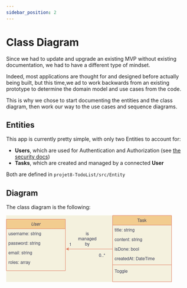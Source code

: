 ```yaml
---
sidebar_position: 2
---
```


# Class Diagram

Since we had to update and upgrade an existing MVP without existing
documentation, we had to have a different type of mindset.

Indeed, most applications are thought for and designed before actually being
built, but this time,we ad to work backwards from an existing prototype
to determine the domain model and use cases from the code.

This is why we chose to start documenting the entities and the class diagram,
then work our way to the use cases and sequence diagrams.

## Entities

This app is currently pretty simple, with only two Entities to account for:

- **Users**, which are used for Authentication and Authorization (see [the security docs](docs/category/security))
- **Tasks**, which are created and managed by a connected **User**

Both are defined in `projet8-TodoList/src/Entity`

## Diagram

The class diagram is the following:

![class](/img/uml/Class.png)
